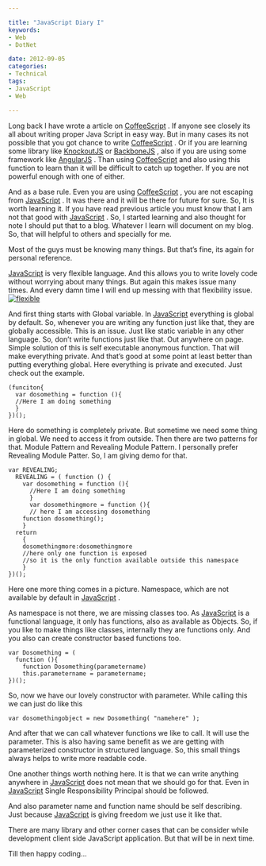 ```yaml
---

title: "JavaScript Diary I"
keywords:
- Web
- DotNet

date: 2012-09-05
categories:
- Technical
tags:
- JavaScript
- Web

---
```

Long back I have wrote a article on [CoffeeScript][1] . If anyone see closely its all about writing proper Java Script in easy way. But in many cases its not possible that you got chance to write [CoffeeScript][1] . Or if you are learning some library like [KnockoutJS][2] or [BackboneJS][3] , also if you are using some framework like [AngularJS][4] . Than using [CoffeeScript][1] and also using this function to learn than it will be difficult to catch up together. If you are not powerful enough with one of either.

And as a base rule. Even you are using [CoffeeScript][1] , you are not escaping from [JavaScript][5] . It was there and it will be there for future for sure. So, It is worth learning it. If you have read previous article you must know that I am not that good with [JavaScript][5] . So, I started learning and also thought for note I should put that to a blog. Whatever I learn will document on my blog. So, that will helpful to others and specially for me.

Most of the guys must be knowing many things. But that’s fine, its again for personal reference.
 
[JavaScript][5] is very flexible language. And this allows you to write lovely code without worrying about many things. But again this makes issue many times. And every damn time I will end up messing with that flexibility issue. [ ![flexible][7]][7] 



And first thing starts with Global variable. In [JavaScript][5] everything is global by default. So, whenever you are writing any function just like that, they are globally accessible. This is an issue. Just like static variable in any other language. So, don’t write functions just like that. Out anywhere on page. Simple solution of this is self executable anonymous function. That will make everything private. And that’s good at some point at least better than putting everything global. Here everything is private and executed. Just check out the example. 

    (funciton{ 
      var dosomething = function (){ 
      //Here I am doing something 
      } 
    })(); 
    
Here do something is completely private. But sometime we need some thing in global. We need to access it from outside. Then there are two patterns for that. Module Pattern and Revealing Module Pattern. I personally prefer Revealing Module Patter. So, I am giving demo for that.

    var REVEALING; 
      REVEALING = ( function () { 
        var dosomething = function (){ 
          //Here I am doing something 
          } 
          var dosomethingmore = function (){ 
          // here I am accessing dosomething 
        function dosomething(); 
        } 
      return 
        {   
        dosomethingmore:dosomethingmore 
        //here only one function is exposed 
        //so it is the only function available outside this namespace 
        } 
    })(); 

Here one more thing comes in a picture. Namespace, which are not available by default in [JavaScript][5] .

As namespace is not there, we are missing classes too. As [JavaScript][5] is a functional language, it only has functions, also as available as Objects. So, if you like to make things like classes, internally they are functions only. And you also can create constructor based functions too.

    var Dosomething = ( 
      function (){ 
        function Dosomething(parametername)   
        this.parametername = parametername; 
    })(); 
    

So, now we have our lovely constructor with parameter. While calling this we can just do like this

`var dosomethingobject = new Dosomething( "namehere" );` 

And after that we can call whatever functions we like to call. It will use the parameter. This is also having same benefit as we are getting with parameterized constructor in structured language. So, this small things always helps to write more readable code.

One another things worth nothing here. It is that we can write anything anywhere in [JavaScript][5] does not mean that we should go for that. Even in [JavaScript][5] Single Responsibility Principal should be followed.

And also parameter name and function name should be self describing. Just because [JavaScript][5] is giving freedom we just use it like that.

There are many library and other corner cases that can be consider while development client side JavaScript application. But that will be in next time.


Till then happy coding…

 [1]: http://kunjan.in/archives/coffee-with-coffeescript
 [2]: http://knockoutjs.com/
 [3]: http://backbonejs.org/
 [4]: http://angularjs.org/
 [5]: http://vanilla-js.com/
 [7]: https://lh5.googleusercontent.com/-9S0vNlm41AY/URHJtukdwUI/AAAAAAAAArI/blHsaJPrt_c/s800/flexible_4.jpg